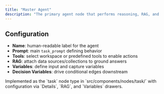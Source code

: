 ```yaml
---
title: "Master Agent"
description: "The primary agent node that performs reasoning, RAG, and tool use."
---
```


## Configuration

- **Name**: human-readable label for the agent
- **Prompt**: main `task_prompt` defining behavior
- **Tools**: select workspace or predefined tools to enable actions
- **RAG**: attach data sources/collections to ground answers
- **Variables**: define input and capture variables
- **Decision Variables**: drive conditional edges downstream

<Note>
Implemented as the `task` node type in `src/components/nodes/task/` with configuration via `Details`, `RAG`, and `Variables` drawers.
</Note>
